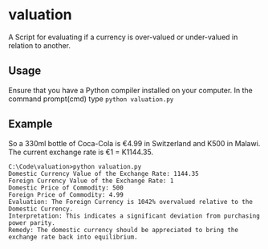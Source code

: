 # valuation
A Script for evaluating if a currency is over-valued or under-valued in relation to another.
## Usage
Ensure that you have a Python compiler installed on your computer. In the command prompt(cmd) type 
```python valuation.py```
## Example
So a 330ml bottle of Coca-Cola is €4.99 in Switzerland and K500 in Malawi. The current exchange rate is €1 = K1144.35.
```
C:\Code\valuation>python valuation.py
Domestic Currency Value of the Exchange Rate: 1144.35
Foreign Currency Value of the Exchange Rate: 1
Domestic Price of Commodity: 500
Foreign Price of Commodity: 4.99
Evaluation: The Foreign Currency is 1042% overvalued relative to the Domestic Currency.
Interpretation: This indicates a significant deviation from purchasing power parity.
Remedy: The domestic currency should be appreciated to bring the exchange rate back into equilibrium.
```
